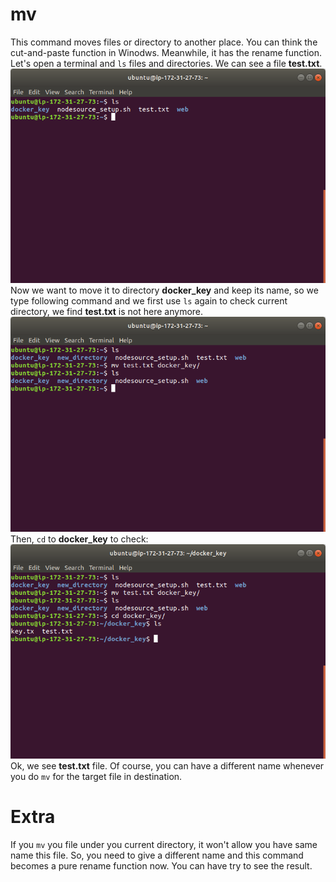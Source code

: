 # mv  
This command moves files or directory to another place. You can think the cut-and-paste function in Winodws. Meanwhile, it has the rename function.  
Let's open a terminal and `ls` files and directories. We can see a file **test.txt**.  
![](image/mv/mv_1.png)  
Now we want to move it to directory **docker_key** and keep its name, so we type following command and we first use `ls` again to check current directory, we find **test.txt** is not here anymore.  
![](image/mv/mv_2.png)  
Then, `cd` to **docker_key** to check:  
![](image/mv/mv_3.png)  
Ok, we see **test.txt** file. Of course, you can have a different name whenever you do `mv` for the target file in destination.  
# Extra  
If you `mv` you file under you current directory, it won't allow you have same name this file. So, you need to give a different name and this command becomes a pure rename function now. You can have try to see the result. 

